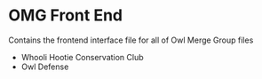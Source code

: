 # OMG Front End

Contains the frontend interface file for all of Owl Merge Group files

- Whooli Hootie Conservation Club<br>
- Owl Defense<br>
